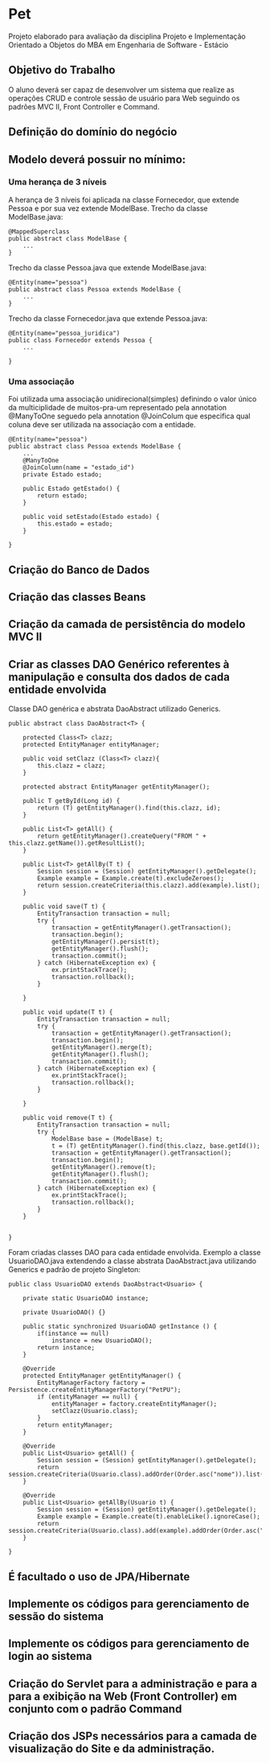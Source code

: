 # Pet
Projeto elaborado para avaliação da disciplina Projeto e Implementação Orientado a Objetos do MBA em Engenharia de Software - Estácio

## Objetivo do Trabalho
O aluno deverá ser capaz de desenvolver um sistema que realize as operações CRUD e controle sessão de usuário para Web seguindo os padrões MVC II, Front Controller e Command.

## Definição do domínio do negócio
## Modelo deverá possuir no mínimo:
### Uma herança de 3 níveis
A herança de 3 níveis foi aplicada na classe Fornecedor, que extende Pessoa e por sua vez extende ModelBase.
Trecho da classe ModelBase.java:

	@MappedSuperclass
	public abstract class ModelBase {
		...
	}

Trecho da classe Pessoa.java que extende ModelBase.java:

	@Entity(name="pessoa")
	public abstract class Pessoa extends ModelBase {
		...
	}
	
Trecho da classe Fornecedor.java que extende Pessoa.java:

	@Entity(name="pessoa_juridica")
	public class Fornecedor extends Pessoa {
		...

	}
### Uma associação
Foi utilizada uma associação unidirecional(simples) definindo o valor único da multiciplidade de muitos-pra-um representado pela annotation @ManyToOne seguedo pela annotation @JoinColum que especifica qual coluna deve ser utilizada na associação com a entidade.

	@Entity(name="pessoa")
	public abstract class Pessoa extends ModelBase {
		...
		@ManyToOne
		@JoinColumn(name = "estado_id")
		private Estado estado;

		public Estado getEstado() {
			return estado;
		}

		public void setEstado(Estado estado) {
			this.estado = estado;
		}

	}
	
## Criação do Banco de Dados
## Criação das classes Beans
## Criação da camada de persistência do modelo MVC II
## Criar as classes DAO Genérico referentes à manipulação e consulta dos dados de cada entidade envolvida
Classe DAO genérica e abstrata DaoAbstract<T> utilizado Generics.
	
	public abstract class DaoAbstract<T> {

		protected Class<T> clazz;
		protected EntityManager entityManager;

		public void setClazz (Class<T> clazz){
			this.clazz = clazz;
		}

		protected abstract EntityManager getEntityManager();

		public T getById(Long id) {
			return (T) getEntityManager().find(this.clazz, id);
		}

		public List<T> getAll() {
			return getEntityManager().createQuery("FROM " + this.clazz.getName()).getResultList();
		}

		public List<T> getAllBy(T t) {
			Session session = (Session) getEntityManager().getDelegate();
			Example example = Example.create(t).excludeZeroes();		
			return session.createCriteria(this.clazz).add(example).list();
		}

		public void save(T t) {
			EntityTransaction transaction = null;
			try {
				transaction = getEntityManager().getTransaction();
				transaction.begin();
				getEntityManager().persist(t);
				getEntityManager().flush();
				transaction.commit();
			} catch (HibernateException ex) {
				ex.printStackTrace();
				transaction.rollback();
			} 

		}

		public void update(T t) {
			EntityTransaction transaction = null;
			try {
				transaction = getEntityManager().getTransaction();
				transaction.begin();
				getEntityManager().merge(t);
				getEntityManager().flush();
				transaction.commit();
			} catch (HibernateException ex) {
				ex.printStackTrace();
				transaction.rollback();
			} 

		}

		public void remove(T t) {
			EntityTransaction transaction = null;
			try {
				ModelBase base = (ModelBase) t;
				t = (T) getEntityManager().find(this.clazz, base.getId());
				transaction = getEntityManager().getTransaction();
				transaction.begin();
				getEntityManager().remove(t);
				getEntityManager().flush();
				transaction.commit();
			} catch (HibernateException ex) {
				ex.printStackTrace();
				transaction.rollback();
			} 
		}


	}
	
Foram criadas classes DAO para cada entidade envolvida. Exemplo a classe UsuarioDAO.java extendendo a classe abstrata DaoAbstract.java utilizando Generics e padrão de projeto Singleton:

	public class UsuarioDAO extends DaoAbstract<Usuario> {

		private static UsuarioDAO instance;

		private UsuarioDAO() {}

		public static synchronized UsuarioDAO getInstance () {
			if(instance == null)
				instance = new UsuarioDAO();
			return instance;
		}

		@Override
		protected EntityManager getEntityManager() {
			EntityManagerFactory factory = Persistence.createEntityManagerFactory("PetPU");
			if (entityManager == null) {
				entityManager = factory.createEntityManager();
				setClazz(Usuario.class);
			}
			return entityManager;
		}

		@Override
		public List<Usuario> getAll() {
			Session session = (Session) getEntityManager().getDelegate();
			return session.createCriteria(Usuario.class).addOrder(Order.asc("nome")).list();
		}

		@Override
		public List<Usuario> getAllBy(Usuario t) {
			Session session = (Session) getEntityManager().getDelegate();
			Example example = Example.create(t).enableLike().ignoreCase();		
			return session.createCriteria(Usuario.class).add(example).addOrder(Order.asc("nome")).list();
		}

	}

## É facultado o uso de JPA/Hibernate
## Implemente os códigos para gerenciamento de sessão do sistema
## Implemente os códigos para gerenciamento de login ao sistema
## Criação do Servlet para a administração e para a para a exibição na Web (Front Controller) em conjunto com o padrão Command
## Criação dos JSPs necessários para a camada de visualização do Site e da administração.
